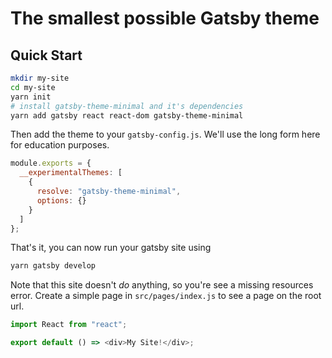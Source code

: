 # The smallest possible Gatsby theme

## Quick Start

```sh
mkdir my-site
cd my-site
yarn init
# install gatsby-theme-minimal and it's dependencies
yarn add gatsby react react-dom gatsby-theme-minimal
```

Then add the theme to your `gatsby-config.js`. We'll use the long form
here for education purposes.

```javascript
module.exports = {
  __experimentalThemes: [
    {
      resolve: "gatsby-theme-minimal",
      options: {}
    }
  ]
};
```

That's it, you can now run your gatsby site using

```sh
yarn gatsby develop
```

Note that this site doesn't _do_ anything, so you're see a missing
resources error. Create a simple page in `src/pages/index.js` to see a
page on the root url.

```javascript
import React from "react";

export default () => <div>My Site!</div>;
```
